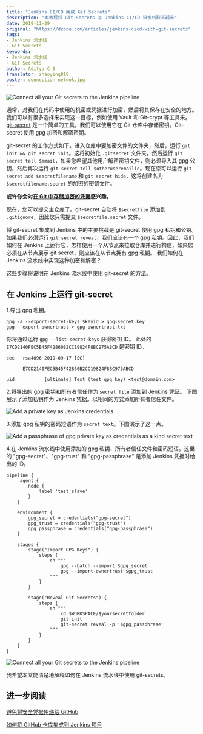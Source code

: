 ```yaml
---
title: "Jenkins CI/CD 集成 Git Secrets"
description: "本教程将 Git Secrets 与 Jenkins CI/CD 流水线联系起来"
date: 2019-11-29
original: "https://dzone.com/articles/jenkins-cicd-with-git-secrets"
tags:
- Jenkins 流水线
- Git Secrets
keywords:
- Jenkins 流水线
- Git Secrets
author: Aditya C S 
translator: zhaoying818
poster: connection-netwok.jpg
---
```


![Connect all your Git secrets to the Jenkins pipeline](connection-netwok.jpg)

通常，对我们在代码中使用的机密或凭据进行加密，然后将其保存在安全的地方。我们可以有很多选择来实现这一目标，例如使用 Vault 和 Git-crypt 等工具来。[git-secret](https://git-secret.io/) 是一个简单的工具，我们可以使用它在 Git 仓库中存储密钥。Git-secret 使用 gpg 加密和解密密钥。

git-secret 的工作方式如下。进入仓库中要加密文件的文件夹，然后，运行 `git init && git secret init`。这将初始化 `.gitsecret` 文件夹，然后运行 `git secret tell $email`，如果您希望其他用户解密密钥文件，则必须导入其 gpg 公钥，然后再次运行 `git secret tell $otheruseremailid`。现在您可以运行 `git secret add $secretfilename` 和 `git secret hide`，这将创建名为 `$secretfilename.secret` 的加密的密钥文件。

**或许你会对[在 Git 中存储加密的凭据](https://dzone.com/articles/storing-encrypted-credentials-in-git)感兴趣。**

现在，您可以提交主仓库了。git-secret 自动将 `$secretfile` 添加到 `.gitignore`，因此您只需提交 `$secretfile.secret` 文件。
 
将 git-secret 集成到 Jenkins 中的主要挑战是 git-secret 使用 gpg 私钥和公钥。如果我们必须运行 `git secret reveal`，我们应该有一个 gpg 私钥。因此，我们如何在 Jenkins 上运行它，怎样使用一个从节点来拉取仓库并进行构建，如果您必须在从节点展示 git secret，则应该在从节点拥有 gpg 私钥。 我们如何在 Jenkins 流水线中实现这种加密和解密？

这些步骤将说明在 Jenkins 流水线中使用 git-secret 的方法。

## 在 Jenkins 上运行 git-secret

1.导出 gpg 私钥。

```
gpg -a --export-secret-keys $keyid > gpg-secret.key
gpg --export-ownertrust > gpg-ownertrust.txt
```
你将通过运行 `gpg --list-secret-keys` 获得密钥 ID。
此处的 `E7CD2140FEC5B45F42860B2CC19824F8BC975ABCD` 是密钥 ID。
```
sec   rsa4096 2019-09-17 [SC]

      E7CD2140FEC5B45F42860B2CC19824F8BC975ABCD

uid           [ultimate] Test (test gpg key) <test@domain.com>
```

2.将导出的 gpg 密钥和所有者信任作为 `secret file` 添加到 Jenkins 凭证。 下图展示了添加私钥作为 Jenkins 凭据。以相同的方式添加所有者信任文件。

![Add a private key as Jenkins credentials](secret-file.png)

3.添加 gpg 私钥的密码短语作为 `secret text`。下图演示了这一点。

![Add a passphrase of gpg private key as credentials as a kind secret text](secret-text.png)

4.在 Jenkins 流水线中使用添加的 gpg 私钥、所有者信任文件和密码短语。这里的 "gpg-secret"、"gpg-trust" 和 "gpg-passphrase" 是添加 Jenkins 凭据时给出的 ID。

```
pipeline {
     agent { 
        node { 
            label 'test_slave' 
        } 
    }

    environment {
        gpg_secret = credentials("gpg-secret")
        gpg_trust = credentials("gpg-trust")
        gpg_passphrase = credentials("gpg-passphrase")
    }

    stages { 
        stage("Import GPG Keys") {
            steps {
                sh """
                    gpg --batch --import $gpg_secret
                    gpg --import-ownertrust $gpg_trust
                """
            }
        }

        stage("Reveal Git Secrets") {
            steps {
                sh """
                    cd $WORKSPACE/$yoursecretfolder
                    git init
                    git-secret reveal -p '$gpg_passphrase'
                """
            }
        }
    }
}

```

![Connect all your Git secrets to the Jenkins pipeline](small-connection-netwok.jpg)

我希望本文能清楚地解释如何在 Jenkins 流水线中使用 git-secrets。

## 进一步阅读

[避免将安全凭据传递给 GitHub ](https://dzone.com/articles/avoid-passing-security-credentials-to-github)

[如何将 GitHub 仓库集成到 Jenkins 项目](https://dzone.com/articles/how-to-integrate-your-github-repository-to-your-je)
